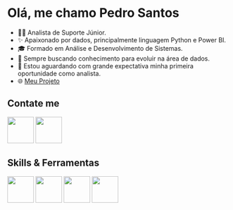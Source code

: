 <h1>Olá, me chamo Pedro Santos</h1>

- 👨‍💻 Analista de Suporte Júnior.
- ✨ Apaixonado por dados, principalmente linguagem Python e Power BI.
- 🎓 Formado em Análise e Desenvolvimento de Sistemas.
- 🧠 Sempre buscando conhecimento para evoluir na área de dados.
- 🌟  Estou aguardando com grande expectativa minha primeira oportunidade como analista.
- 🌐 [Meu Projeto](https://github.com/PedroHenSantos70/Primeiro-Dashboard/tree/master)

## Contate me
<a href="https://mail.google.com/mail/?view=cm&fs=1&to=pedro.hen07.santos@gmail.com"><img width="60px" src="https://github.com/user-attachments/assets/cc9c23a4-e22a-4cc0-a516-651d65e2da4a"/></a> 
<a href="https://www.linkedin.com/in/pedro-henrique-420734200/" ><img width="60px" src="https://github.com/user-attachments/assets/0153fda8-926c-479f-aac7-b366208bfdb9"/></a> 

## Skills & Ferramentas
<img src="https://github.com/user-attachments/assets/f6a7b884-e5be-4060-9f31-2951433d7df1" height="60px" width="60px"/>
<img src="https://github.com/user-attachments/assets/fa240842-de28-4d20-ad37-b0021fef01e4" height="60px" width="60px"/>
<img src="https://github.com/user-attachments/assets/0a49b3a0-9608-4a3e-b67f-5f03c2d3db0e" height="60px" width="60px"/>
<img src="https://github.com/user-attachments/assets/f94f8fbe-b3d9-43fc-95fe-4e577e51be63" height="60px" width="60px"/>











